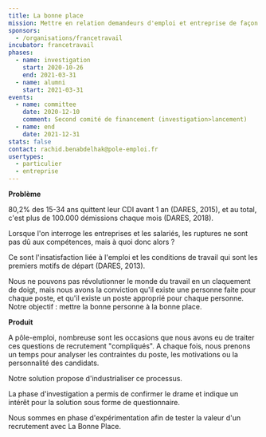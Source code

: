 ```yaml
---
title: La bonne place
mission: Mettre en relation demandeurs d'emploi et entreprise de façon à ce que cela dure
sponsors:
  - /organisations/francetravail
incubator: francetravail
phases:
  - name: investigation
    start: 2020-10-26
    end: 2021-03-31
  - name: alumni
    start: 2021-03-31
events:
  - name: committee
    date: 2020-12-10
    comment: Second comité de financement (investigation>lancement)
  - name: end
    date: 2021-12-31
stats: false
contact: rachid.benabdelhak@pole-emploi.fr
usertypes:
  - particulier
  - entreprise
---
```

**Problème**

80,2% des 15-34 ans quittent leur CDI avant 1 an (DARES, 2015), et au total, c'est plus de 100.000 démissions chaque mois (DARES, 2018).

Lorsque l'on interroge les entreprises et les salariés, les ruptures ne sont pas dû aux compétences, mais à quoi donc alors ?

Ce sont l'insatisfaction liée à l'emploi et les conditions de travail qui sont les premiers motifs de départ (DARES, 2013).

Nous ne pouvons pas révolutionner le monde du travail en un claquement de doigt, mais nous avons la conviction qu'il existe une personne faite pour chaque poste, et qu'il existe un poste approprié pour chaque personne. Notre objectif : mettre la bonne personne à la bonne place.

**Produit**

A pôle-emploi, nombreuse sont les occasions que nous avons eu de traiter ces questions de recrutement "compliqués". A chaque fois, nous prenons un temps pour analyser les contraintes du poste, les motivations ou la personnalité des candidats.

Notre solution propose d'industrialiser ce processus.

La phase d'investigation a permis de confirmer le drame et indique un intérêt pour la solution sous forme de questionnaire.

Nous sommes en phase d'expérimentation afin de tester la valeur d'un recrutement avec La Bonne Place.
